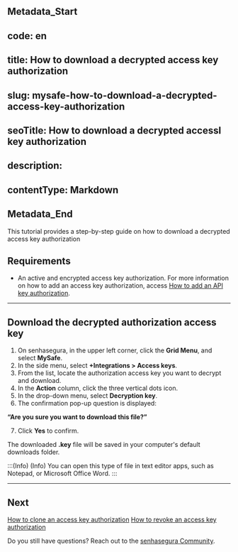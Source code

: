 ## Metadata_Start 
## code: en
## title: How to download a decrypted access key authorization 
## slug: mysafe-how-to-download-a-decrypted-access-key-authorization 
## seoTitle: How to download a decrypted accessI key authorization 
## description:  
## contentType: Markdown 
## Metadata_End
This tutorial provides a step-by-step guide on how to download a decrypted access key authorization

## Requirements

* An active and encrypted access key authorization. For more information on how to add an access key authorization, access [How to add an API key authorization](/v3-32/docs/mysafe-how-to-add-an-access-key-authorization).

***
## Download the decrypted authorization access key

1. On senhasegura, in the upper left corner, click the **Grid Menu**, and select **MySafe**.
2. In the side menu, select **+Integrations > Access keys**.
3. From the list, locate the authorization access key you want to decrypt and download.
4. In the **Action** column, click the three vertical dots icon.
5. In the drop-down menu, select **Decryption key**.
6. The confirmation pop-up question is displayed: 

**“Are you sure you want to download this file?”**
 
7. Click **Yes** to confirm.


The downloaded **.key** file will be saved in your computer's default downloads folder.

:::(Info) (Info)
You can open this type of file in text editor apps, such as Notepad, or Microsoft Office Word.
:::

***
## Next
[How to clone an access key authorization](/v3-32/docs/mysafe-how-to-clone-an-access-key-authorization)
[How to revoke an access key authorization](/v3-32/docs/mysafe-how-to-revoke-an-access-key-authorization)

Do you still have questions? Reach out to the [senhasegura Community](https://community.senhasegura.io/).